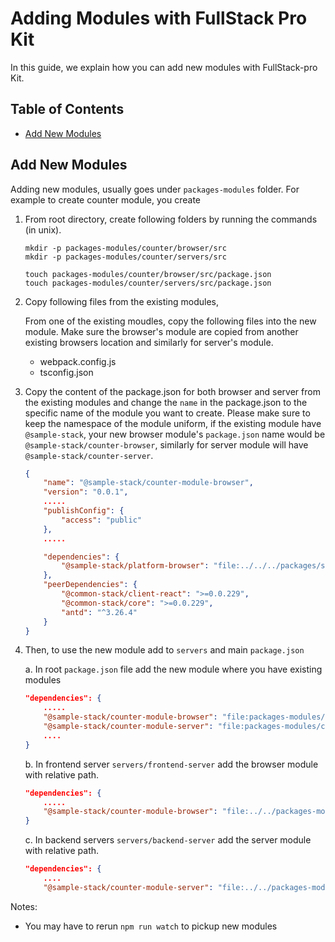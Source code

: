 # Adding Modules with FullStack Pro Kit

In this guide, we explain how you can add new modules with FullStack-pro Kit.

## Table of Contents

* [Add New Modules](#installing-and-importing-dependencies)


## Add New Modules

Adding new modules, usually goes under `packages-modules` folder. For example to create counter module, you create

1. From root directory, create following folders by running the commands (in unix).
    ```
    mkdir -p packages-modules/counter/browser/src
    mkdir -p packages-modules/counter/servers/src

    touch packages-modules/counter/browser/src/package.json
    touch packages-modules/counter/servers/src/package.json
    ```

2. Copy following files from the existing modules,

    From one of the existing moudles, copy the following files into the new module. Make sure the browser's module are copied from another existing browsers location and similarly for server's module.

    - webpack.config.js
    - tsconfig.json


3. Copy the content of the package.json for both browser and server from the existing modules and change the `name` in the package.json to the specific name of the module you want to create. Please make sure to keep the namespace of the module uniform, if the existing module have `@sample-stack`, your new browser module's `package.json` name would be `@sample-stack/counter-browser`, similarly for server module will have `@sample-stack/counter-server`.

    ```json
    {
        "name": "@sample-stack/counter-module-browser",
        "version": "0.0.1",
        .....
        "publishConfig": {
            "access": "public"
        },
        .....

        "dependencies": {
            "@sample-stack/platform-browser": "file:../../../packages/sample-platform/browser",
        },
        "peerDependencies": {
            "@common-stack/client-react": ">=0.0.229",
            "@common-stack/core": ">=0.0.229",
            "antd": "^3.26.4"
        }
    }
    ```

4. Then, to use the new module add to `servers` and main `package.json`

    a. In root `package.json` file add the new module where you have existing modules
    ```json
    "dependencies": {
        .....
        "@sample-stack/counter-module-browser": "file:packages-modules/counter/browser",
        "@sample-stack/counter-module-server": "file:packages-modules/counter/server",
        ....
    }
    ``` 
    b. In frontend server `servers/frontend-server` add the browser module with relative path.
    ```json
    "dependencies": {
        .....
        "@sample-stack/counter-module-browser": "file:../../packages-modules/counter/browser",
    }
    ```
    c. In backend servers `servers/backend-server` add the server module with relative path.
    ```json
    "dependencies": {
        ....
        "@sample-stack/counter-module-server": "file:../../packages-modules/counter/server",
    ```

Notes:

- You may have to rerun `npm run watch` to pickup new modules
